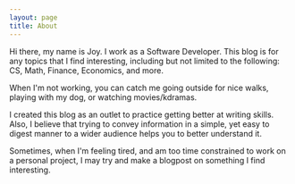 ```yaml
---
layout: page
title: About
---
```


Hi there, my name is Joy. I work as a Software Developer. This blog is for any 
topics that I find interesting, including but not limited to the following: 
CS, Math, Finance, Economics, and more. 

When I'm not working, you can catch me going outside for nice walks, playing with my dog, or watching movies/kdramas. 

I created this blog as an outlet to practice getting better at writing skills. Also, I believe that trying to convey information in a simple, yet easy to digest manner to a wider audience helps you to better understand it. 

Sometimes, when I'm feeling tired, and am too time constrained to work on a personal project, I may try and make a blogpost on something I find interesting. 